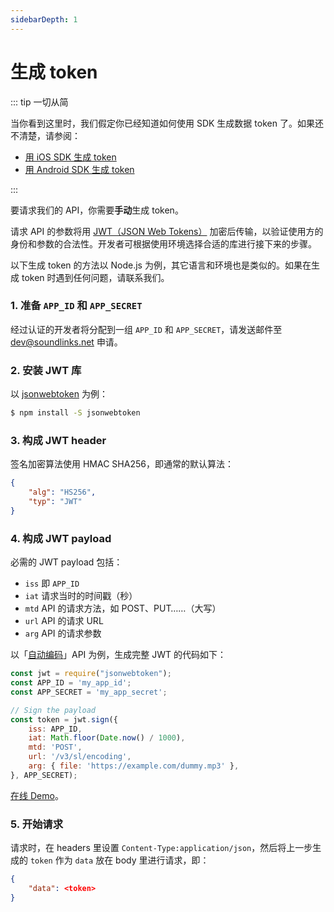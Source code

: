 ```yaml
---
sidebarDepth: 1
---
```


# 生成 token

::: tip 一切从简

当你看到这里时，我们假定你已经知道如何使用 SDK 生成数据 token 了。如果还不清楚，请参阅：

- [用 iOS SDK 生成 token](/zh/ios/#生成-token)
- [用 Android SDK 生成 token](/zh/android/#生成-token)

:::

要请求我们的 API，你需要**手动**生成 token。

请求 API 的参数将用 [JWT（JSON Web Tokens）](https://jwt.io/) 加密后传输，以验证使用方的身份和参数的合法性。开发者可根据使用环境选择合适的库进行接下来的步骤。

以下生成 token 的方法以 Node.js 为例，其它语言和环境也是类似的。如果在生成 token 时遇到任何问题，请联系我们。

### 1. 准备 `APP_ID` 和 `APP_SECRET`

经过认证的开发者将分配到一组 `APP_ID` 和 `APP_SECRET`，请发送邮件至 [dev@soundlinks.net](mailto:dev@soundlinks.net) 申请。

### 2. 安装 JWT 库

以 [jsonwebtoken](https://github.com/auth0/node-jsonwebtoken) 为例：

```bash
$ npm install -S jsonwebtoken
```

### 3. 构成 JWT header

签名加密算法使用 HMAC SHA256，即通常的默认算法：

```json
{
    "alg": "HS256",
    "typ": "JWT"
}
```

### 4. 构成 JWT payload

必需的 JWT payload 包括：

- `iss` 即 `APP_ID`
- `iat` 请求当时的时间戳（秒）
- `mtd` API 的请求方法，如 POST、PUT……（大写）
- `url` API 的请求 URL
- `arg` API 的请求参数

以「[自动编码](/zh/encoding/#开始自动编码)」API 为例，生成完整 JWT 的代码如下：

```js
const jwt = require("jsonwebtoken");
const APP_ID = 'my_app_id';
const APP_SECRET = 'my_app_secret';

// Sign the payload
const token = jwt.sign({
    iss: APP_ID,
    iat: Math.floor(Date.now() / 1000),
    mtd: 'POST',
    url: '/v3/sl/encoding',
    arg: { file: 'https://example.com/dummy.mp3' },
}, APP_SECRET);
```

[在线 Demo](https://runkit.com/wyudong/jwt-demo)。

### 5. 开始请求

请求时，在 headers 里设置 `Content-Type:application/json`，然后将上一步生成的 `token` 作为 `data` 放在 body 里进行请求，即：

```json
{
    "data": <token>
}
```
